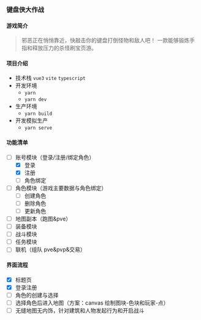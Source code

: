 ### 键盘侠大作战

#### 游戏简介

> 邪恶正在悄悄靠近，快敲击你的键盘打倒怪物和敌人吧！
> 一款能够锻炼手指和释放压力的杀怪刷宝页游。

#### 项目介绍

- 技术栈 `vue3` `vite` `typescript`
- 开发环境
  - `yarn`
  - `yarn dev`
- 生产环境
  - `yarn build`
- 开发模拟生产
  - `yarn serve`

#### 功能清单

- [ ] 账号模块（登录/注册/绑定角色）
  - [x] 登录
  - [x] 注册
  - [ ] 角色绑定
- [ ] 角色模块（游戏主要数据与角色绑定）
  - [ ] 创建角色
  - [ ] 删除角色
  - [ ] 更新角色
- [ ] 地图副本（跑图&pve）
- [ ] 装备模块
- [ ] 战斗模块
- [ ] 任务模块
- [ ] 联机（组队 pve&pvp&交易）

#### 界面流程

- [x] 标题页
- [x] 登录注册
- [ ] 角色的创建与选择
- [ ] 选择角色后进入地图（方案：canvas 绘制图块-色块和玩家-点）
- [ ] 无缝地图无内饰，针对建筑和人物发起行为和开启战斗
